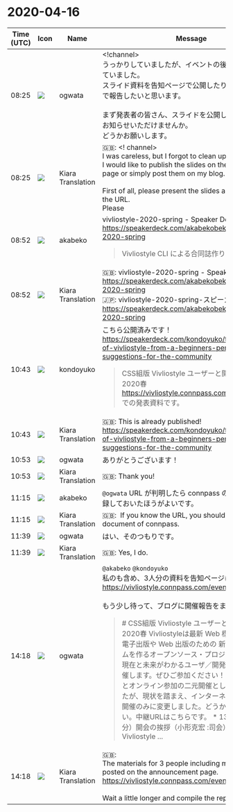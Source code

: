 # 2020-04-16

|Time (UTC)|Icon|Name|Message|
|---|---|---|---|
|08:25|![](https://avatars.slack-edge.com/2019-11-22/845042642576_070441337abaca9fb7b3_72.png)|ogwata|<!channel><br>うっかりしていましたが、イベントの後始末をやり忘れていました。<br>スライド資料を告知ページで公開したり、簡単にブログで報告したいと思います。<br><br>まず発表者の皆さん、スライドを公開して、そのURLをお知らせいただけませんか。<br>どうかお願いします。|
|08:25|![](https://avatars.slack-edge.com/2019-08-21/732685848020_f3f20736795184660348_72.png)|Kiara Translation|🇬🇧: &lt;! channel&gt;<br>I was careless, but I forgot to clean up after the event.<br>I would like to publish the slides on the announcement page or simply post them on my blog.<br><br>First of all, please present the slides and let us know the URL.<br>Please|
|08:52|![](https://avatars.slack-edge.com/2019-05-15/624511073651_25909952cd7a069ceed2_72.png)|akabeko|vivliostyle-2020-spring - Speaker Deck<br><https://speakerdeck.com/akabekobeko/vivliostyle-2020-spring><br><blockquote>Vivliostyle CLI による合同誌作り</blockquote>|
|08:52|![](https://avatars.slack-edge.com/2019-08-21/732685848020_f3f20736795184660348_72.png)|Kiara Translation|🇬🇧: vivliostyle-2020-spring - Speaker Deck<br><https://speakerdeck.com/akabekobeko/vivliostyle-2020-spring><br>🇯🇵: vivliostyle-2020-spring-スピーカーデッキ<br><https://speakerdeck.com/akabekobeko/vivliostyle-2020-spring>|
|10:43|![](https://avatars.slack-edge.com/2019-12-28/877632498801_20a0d5146dc9d0309029_72.png)|kondoyuko|こちら公開済みです！<br><https://speakerdeck.com/kondoyuko/the-potential-of-vivliostyle-from-a-beginners-perspective-and-suggestions-for-the-community><br><blockquote>CSS組版 Vivliostyle ユーザーと開発者の集い 2020春 <https://vivliostyle.connpass.com/event/170939/> での発表資料です。</blockquote>|
|10:43|![](https://avatars.slack-edge.com/2019-08-21/732685848020_f3f20736795184660348_72.png)|Kiara Translation|🇬🇧: This is already published!<br><https://speakerdeck.com/kondoyuko/the-potential-of-vivliostyle-from-a-beginners-perspective-and-suggestions-for-the-community>|
|10:53|![](https://avatars.slack-edge.com/2019-11-22/845042642576_070441337abaca9fb7b3_72.png)|ogwata|ありがとうございます！|
|10:53|![](https://avatars.slack-edge.com/2019-08-21/732685848020_f3f20736795184660348_72.png)|Kiara Translation|🇬🇧: Thank you!|
|11:15|![](https://avatars.slack-edge.com/2019-05-15/624511073651_25909952cd7a069ceed2_72.png)|akabeko|`@ogwata` URL が判明したら connpass の資料としても登録しておいたほうがよいです。|
|11:15|![](https://avatars.slack-edge.com/2019-08-21/732685848020_f3f20736795184660348_72.png)|Kiara Translation|🇬🇧:  If you know the URL, you should register it as a document of connpass.|
|11:39|![](https://avatars.slack-edge.com/2019-11-22/845042642576_070441337abaca9fb7b3_72.png)|ogwata|はい、そのつもりです。|
|11:39|![](https://avatars.slack-edge.com/2019-08-21/732685848020_f3f20736795184660348_72.png)|Kiara Translation|🇬🇧: Yes, I do.|
|14:18|![](https://avatars.slack-edge.com/2019-11-22/845042642576_070441337abaca9fb7b3_72.png)|ogwata|`@akabeko` `@kondoyuko`<br>私のも含め、3人分の資料を告知ページに掲載しました。<br><https://vivliostyle.connpass.com/event/170939/><br><br>もう少し待って、ブログに開催報告をまとめます。<br><blockquote># CSS組版 Vivliostyle ユーザーと開発者の集い 2020春 Vivliostyleは最新 Web 標準技術により、電子出版や Web 出版のための 新しい組版システムを作るオープンソース・プロジェクトです。その現在と未来がわかるユーザ／開発者イベントを開催します。ぜひご参加ください！ 当初、来場参加とオンライン参加の二元開催としてご案内しましたが、現状を踏まえ、インターネット中継による開催のみに変更しました。どうかご了承ください。中継URLはこちらです。 * 13:00_13:10（10分）開会の挨拶（小形克宏 :司会） ## 第1部 Vivliostyle ...</blockquote>|
|14:18|![](https://avatars.slack-edge.com/2019-08-21/732685848020_f3f20736795184660348_72.png)|Kiara Translation|🇬🇧:  <br>The materials for 3 people including myself have been posted on the announcement page.<br><https://vivliostyle.connpass.com/event/170939/><br><br>Wait a little longer and compile the report on the blog.|
